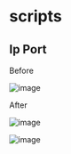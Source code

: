 # scripts

## Ip Port

Before

![image](https://github.com/al1z4deh/scripts/assets/90620429/c1d84282-da5c-49df-856e-468a02275619)


After

![image](https://github.com/al1z4deh/scripts/assets/90620429/5398c25d-b326-4059-aa31-8d7462bed4ea)


![image](https://github.com/al1z4deh/scripts/assets/90620429/22143712-fbcf-4e93-ac0a-d5282e6d654b)
